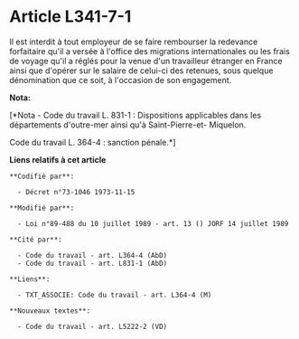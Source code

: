 # Article L341-7-1

Il est interdit à tout employeur de se faire rembourser la redevance forfaitaire qu'il a versée à l'office des migrations
internationales ou les frais de voyage qu'il a réglés pour la venue d'un travailleur étranger en France ainsi que d'opérer
sur le salaire de celui-ci des retenues, sous quelque dénomination que ce soit, à l'occasion de son engagement.

**Nota:**

[*Nota - Code du travail L. 831-1 : Dispositions applicables dans les départements d'outre-mer ainsi qu'à Saint-Pierre-et-
Miquelon.

Code du travail L. 364-4 : sanction pénale.*]

**Liens relatifs à cet article**

	**Codifié par**:

	  - Décret n°73-1046 1973-11-15

	**Modifié par**:

	  - Loi n°89-488 du 10 juillet 1989 - art. 13 () JORF 14 juillet 1989

	**Cité par**:

	  - Code du travail - art. L364-4 (AbD)
	  - Code du travail - art. L831-1 (AbD)

	**Liens**:

	  - TXT_ASSOCIE: Code du travail - art. L364-4 (M)

	**Nouveaux textes**:

	  - Code du travail - art. L5222-2 (VD)
